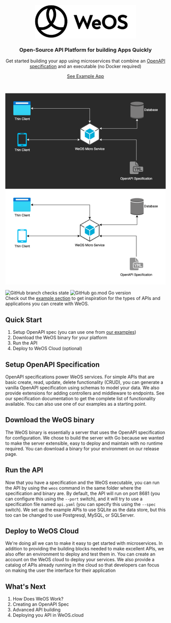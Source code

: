 <p align="center">
  <a href="https://weos.cloud">
    <img src="./docs/assets/images/logo.png#gh-light-mode-only" width="318px" alt="WeOS logo" />
  </a>
</p>

<h3 align="center">Open-Source API Platform for building Apps Quickly</h3>
<p align="center">Get started building your app using microservices that combine an <a href="https://spec.openapis.org/oas/latest.html">OpenAPI specification</a> and an
executable (no Docker required)</p>
<p align="center"><a href="https://weos.dev/demo">See Example App</a></p>
<br />
<p align="center">
    <img src="./docs/assets/images/weos-microservice-layout-dark.png#gh-dark-mode-only" width="603" alt="Diagram that shows WeOS microservice using an OpenAPI spec and connected to a database" title="Basic WeOS microservice layout" />  
    <img src="./docs/assets/images/weos-microservice-layout.png#gh-light-mode-only" width="603" alt="Diagram that shows WeOS microservice using an OpenAPI spec and connected to a database" title="Basic WeOS microservice layout" />
</p>

![GitHub branch checks state](https://img.shields.io/github/checks-status/wepala/weos/dev) ![GitHub go.mod Go version](https://img.shields.io/github/go-mod/go-version/wepala/weos)   
Check out the [example section](https://wepala.github.io/weos-service/examples) to get inspiration for the types of APIs and applications you can create with WeOS.

## Quick Start
1. Setup OpenAPI spec (you can use one from [our examples](https://wepala.github.io/weos-service/examples))
2. Download the WeOS binary for your platform
3. Run the API
4. Deploy to WeOS Cloud (optional)

## Setup OpenAPI Specification
OpenAPI specifications power WeOS services. For simple APIs that are basic create, read, update, delete functionality
(CRUD), you can generate a vanilla OpenAPI specification using schemas to model your data. We also provide extensions
for adding controllers and middleware to endpoints. See our specification documentation to get the complete list of
functionality available. You can also use one of our examples as a starting point.

## Download the WeOS binary
The WeOS binary is essentially a server that uses the OpenAPI specification for configuration. We chose to build the
server with Go because we wanted to make the server extensible, easy to deploy and maintain with no runtime required.
You can download a binary for your environment on our release page.

## Run the API
Now that you have a specification and the WeOS executable, you can run the API by using the `weos` command in the same
folder where the specification and binary are. By default, the API will run on port 8681 (you can configure this using
the `--port` switch), and it will try to use a specification file named `api.yaml` (you can specify this using the
`--spec` switch). We set up the example APIs to use SQLite as the data store, but this too can be changed to use
Postgresql, MySQL, or SQLServer.

## Deploy to WeOS Cloud
We're doing all we can to make it easy to get started with microservices. In addition to providing the building blocks
needed to make excellent APIs, we also offer an environment to deploy and test them in. You can create an account on the
WeOS cloud to deploy your services. We also provide a catalog of APIs already running in the cloud so that developers
can focus on making the user the interface for their application

## What's Next
1. How Does WeOS Work?
2. Creating an OpenAPI Spec
3. Advanced API building
4. Deploying you API in WeOS.cloud